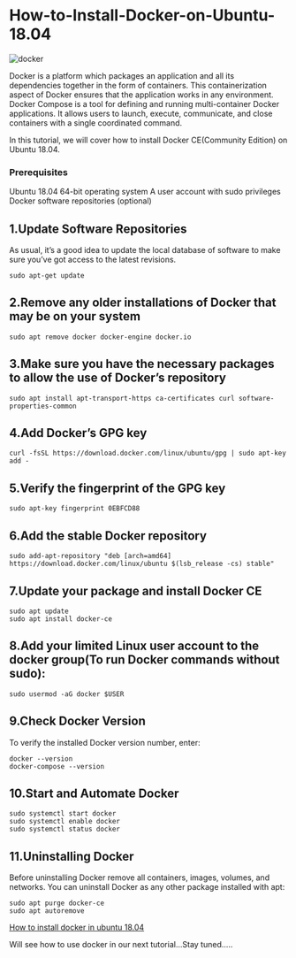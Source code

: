 # How-to-Install-Docker-on-Ubuntu-18.04
![docker](https://user-images.githubusercontent.com/24427856/71299521-b3bf5380-23b3-11ea-9874-08157123687a.PNG)


Docker is a platform which packages an application and all its dependencies together in the form of containers. This containerization aspect of Docker ensures that the application works in any environment.
Docker Compose is a tool for defining and running multi-container Docker applications. It allows users to launch, execute, communicate, and close containers with a single coordinated command.

In this tutorial, we will cover how to install Docker CE(Community Edition) on Ubuntu 18.04.

### Prerequisites

Ubuntu 18.04 64-bit operating system
A user account with sudo privileges
Docker software repositories (optional)

## 1.Update Software Repositories
As usual, it’s a good idea to update the local database of software to make sure you’ve got access to the latest revisions.

```sudo apt-get update```

## 2.Remove any older installations of Docker that may be on your system

```sudo apt remove docker docker-engine docker.io```

## 3.Make sure you have the necessary packages to allow the use of Docker’s repository

```sudo apt install apt-transport-https ca-certificates curl software-properties-common```

## 4.Add Docker’s GPG key

```curl -fsSL https://download.docker.com/linux/ubuntu/gpg | sudo apt-key add -```

## 5.Verify the fingerprint of the GPG key

```sudo apt-key fingerprint 0EBFCD88```

## 6.Add the stable Docker repository

```sudo add-apt-repository "deb [arch=amd64] https://download.docker.com/linux/ubuntu $(lsb_release -cs) stable"```

## 7.Update your package and install Docker CE

```
sudo apt update
sudo apt install docker-ce
```

## 8.Add your limited Linux user account to the docker group(To run Docker commands without sudo):

```sudo usermod -aG docker $USER```

## 9.Check Docker Version
To verify the installed Docker version number, enter:

```
docker --version
docker-compose --version
```

## 10.Start and Automate Docker

```
sudo systemctl start docker
sudo systemctl enable docker
sudo systemctl status docker
```

## 11.Uninstalling Docker
Before uninstalling Docker remove all containers, images, volumes, and networks.
You can uninstall Docker as any other package installed with apt:

```
sudo apt purge docker-ce
sudo apt autoremove
```
[How to install docker in ubuntu 18.04](https://www.youtube.com/watch?v=-LeV_c1zG-s)


Will see how to use docker in our next tutorial...Stay tuned.....
